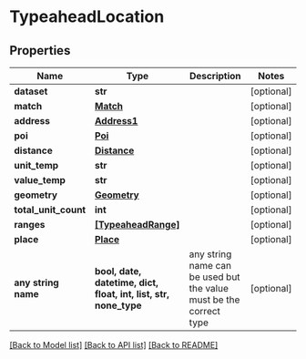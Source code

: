 # TypeaheadLocation


## Properties
Name | Type | Description | Notes
------------ | ------------- | ------------- | -------------
**dataset** | **str** |  | [optional] 
**match** | [**Match**](Match.md) |  | [optional] 
**address** | [**Address1**](Address1.md) |  | [optional] 
**poi** | [**Poi**](Poi.md) |  | [optional] 
**distance** | [**Distance**](Distance.md) |  | [optional] 
**unit_temp** | **str** |  | [optional] 
**value_temp** | **str** |  | [optional] 
**geometry** | [**Geometry**](Geometry.md) |  | [optional] 
**total_unit_count** | **int** |  | [optional] 
**ranges** | [**[TypeaheadRange]**](TypeaheadRange.md) |  | [optional] 
**place** | [**Place**](Place.md) |  | [optional] 
**any string name** | **bool, date, datetime, dict, float, int, list, str, none_type** | any string name can be used but the value must be the correct type | [optional]

[[Back to Model list]](../README.md#documentation-for-models) [[Back to API list]](../README.md#documentation-for-api-endpoints) [[Back to README]](../README.md)


